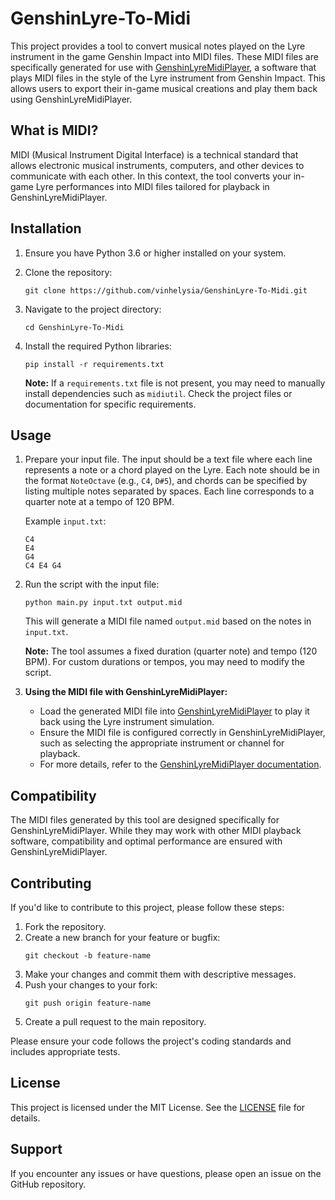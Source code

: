 # GenshinLyre-To-Midi

This project provides a tool to convert musical notes played on the Lyre instrument in the game Genshin Impact into MIDI files. These MIDI files are specifically generated for use with [GenshinLyreMidiPlayer](https://example.com/genshinlyremidiplayer), a software that plays MIDI files in the style of the Lyre instrument from Genshin Impact. This allows users to export their in-game musical creations and play them back using GenshinLyreMidiPlayer.

## What is MIDI?

MIDI (Musical Instrument Digital Interface) is a technical standard that allows electronic musical instruments, computers, and other devices to communicate with each other. In this context, the tool converts your in-game Lyre performances into MIDI files tailored for playback in GenshinLyreMidiPlayer.

## Installation

1. Ensure you have Python 3.6 or higher installed on your system.
2. Clone the repository:
   ```
   git clone https://github.com/vinhelysia/GenshinLyre-To-Midi.git
   ```
3. Navigate to the project directory:
   ```
   cd GenshinLyre-To-Midi
   ```
4. Install the required Python libraries:
   ```
   pip install -r requirements.txt
   ```

   **Note:** If a `requirements.txt` file is not present, you may need to manually install dependencies such as `midiutil`. Check the project files or documentation for specific requirements.

## Usage

1. Prepare your input file. The input should be a text file where each line represents a note or a chord played on the Lyre. Each note should be in the format `NoteOctave` (e.g., `C4`, `D#5`), and chords can be specified by listing multiple notes separated by spaces. Each line corresponds to a quarter note at a tempo of 120 BPM.

   Example `input.txt`:
   ```
   C4
   E4
   G4
   C4 E4 G4
   ```

2. Run the script with the input file:
   ```
   python main.py input.txt output.mid
   ```
   This will generate a MIDI file named `output.mid` based on the notes in `input.txt`.

   **Note:** The tool assumes a fixed duration (quarter note) and tempo (120 BPM). For custom durations or tempos, you may need to modify the script.

3. **Using the MIDI file with GenshinLyreMidiPlayer:**
   - Load the generated MIDI file into [GenshinLyreMidiPlayer](https://example.com/genshinlyremidiplayer) to play it back using the Lyre instrument simulation.
   - Ensure the MIDI file is configured correctly in GenshinLyreMidiPlayer, such as selecting the appropriate instrument or channel for playback.
   - For more details, refer to the [GenshinLyreMidiPlayer documentation](https://example.com/genshinlyremidiplayer-docs).

## Compatibility

The MIDI files generated by this tool are designed specifically for GenshinLyreMidiPlayer. While they may work with other MIDI playback software, compatibility and optimal performance are ensured with GenshinLyreMidiPlayer.

## Contributing

If you'd like to contribute to this project, please follow these steps:

1. Fork the repository.
2. Create a new branch for your feature or bugfix:
   ```
   git checkout -b feature-name
   ```
3. Make your changes and commit them with descriptive messages.
4. Push your changes to your fork:
   ```
   git push origin feature-name
   ```
5. Create a pull request to the main repository.

Please ensure your code follows the project's coding standards and includes appropriate tests.

## License

This project is licensed under the MIT License. See the [LICENSE](LICENSE) file for details.

## Support

If you encounter any issues or have questions, please open an issue on the GitHub repository.
